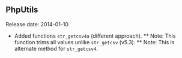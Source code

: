 ## PhpUtils
Release date: 2014-01-10
* Added functions `str_getcsv4a` (different approach).
** Note: This function trims all values unlike `str_getcsv` (v5.3).
** Note: This is alternate method for `str_getcsv4`.

